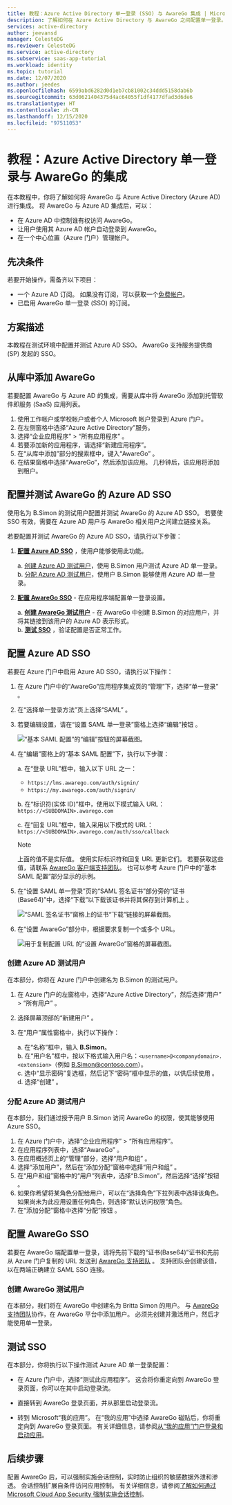 ```yaml
---
title: 教程：Azure Active Directory 单一登录 (SSO) 与 AwareGo 集成 | Microsoft Docs
description: 了解如何在 Azure Active Directory 与 AwareGo 之间配置单一登录。
services: active-directory
author: jeevansd
manager: CelesteDG
ms.reviewer: CelesteDG
ms.service: active-directory
ms.subservice: saas-app-tutorial
ms.workload: identity
ms.topic: tutorial
ms.date: 12/07/2020
ms.author: jeedes
ms.openlocfilehash: 6599abd6282d0d1eb7cb81002c34ddd5158dab6b
ms.sourcegitcommit: 63d0621404375d4ac64055f1df4177dfad3d6de6
ms.translationtype: HT
ms.contentlocale: zh-CN
ms.lasthandoff: 12/15/2020
ms.locfileid: "97511053"
---
```

# <a name="tutorial-azure-active-directory-single-sign-on-integration-with-awarego"></a>教程：Azure Active Directory 单一登录与 AwareGo 的集成

在本教程中，你将了解如何将 AwareGo 与 Azure Active Directory (Azure AD) 进行集成。 将 AwareGo 与 Azure AD 集成后，可以：

* 在 Azure AD 中控制谁有权访问 AwareGo。
* 让用户使用其 Azure AD 帐户自动登录到 AwareGo。
* 在一个中心位置（Azure 门户）管理帐户。

## <a name="prerequisites"></a>先决条件

若要开始操作，需备齐以下项目：

* 一个 Azure AD 订阅。 如果没有订阅，可以获取一个[免费帐户](https://azure.microsoft.com/free/)。
* 已启用 AwareGo 单一登录 (SSO) 的订阅。

## <a name="scenario-description"></a>方案描述

本教程在测试环境中配置并测试 Azure AD SSO。 AwareGo 支持服务提供商 (SP) 发起的 SSO。


## <a name="adding-awarego-from-the-gallery"></a>从库中添加 AwareGo

若要配置 AwareGo 与 Azure AD 的集成，需要从库中将 AwareGo 添加到托管软件即服务 (SaaS) 应用列表。

1. 使用工作帐户或学校帐户或者个人 Microsoft 帐户登录到 Azure 门户。
1. 在左侧窗格中选择“Azure Active Directory”服务。 
1. 选择“企业应用程序” > “所有应用程序”   。
1. 若要添加新的应用程序，请选择“新建应用程序”。
1. 在“从库中添加”部分的搜索框中，键入“AwareGo” 。
1. 在结果窗格中选择“AwareGo”，然后添加该应用。 几秒钟后，该应用将添加到租户。


## <a name="configure-and-test-azure-ad-sso-for-awarego"></a>配置并测试 AwareGo 的 Azure AD SSO

使用名为 B.Simon 的测试用户配置并测试 AwareGo 的 Azure AD SSO。 若要使 SSO 有效，需要在 Azure AD 用户与 AwareGo 相关用户之间建立链接关系。

若要配置并测试 AwareGo 的 Azure AD SSO，请执行以下步骤：

1. **[配置 Azure AD SSO](#configure-azure-ad-sso)** ，使用户能够使用此功能。  

    a. [创建 Azure AD 测试用户](#create-an-azure-ad-test-user)，使用 B.Simon 用户测试 Azure AD 单一登录。  
    b. [分配 Azure AD 测试用户](#assign-the-azure-ad-test-user)，使用户 B.Simon 能够使用 Azure AD 单一登录。  

1. **[配置 AwareGo SSO](#configure-awarego-sso)** - 在应用程序端配置单一登录设置。

    a. **[创建 AwareGo 测试用户](#create-an-awarego-test-user)** - 在 AwareGo 中创建 B.Simon 的对应用户，并将其链接到该用户的 Azure AD 表示形式。  
    b. **[测试 SSO](#test-sso)** ，验证配置是否正常工作。

## <a name="configure-azure-ad-sso"></a>配置 Azure AD SSO

若要在 Azure 门户中启用 Azure AD SSO，请执行以下操作：

1. 在 Azure 门户中的“AwareGo”应用程序集成页的“管理”下，选择“单一登录”  。
1. 在“选择单一登录方法”页上选择“SAML” 。
1. 若要编辑设置，请在“设置 SAML 单一登录”窗格上选择“编辑”按钮 。

   ![“基本 SAML 配置”的“编辑”按钮的屏幕截图。](common/edit-urls.png)

1. 在“编辑”窗格上的“基本 SAML 配置”下，执行以下步骤：

    a. 在“登录 URL”框中，输入以下 URL 之一：

    * `https://lms.awarego.com/auth/signin/` 
    * `https://my.awarego.com/auth/signin/`

    b. 在“标识符(实体 ID)”框中，使用以下模式输入 URL：`https://<SUBDOMAIN>.awarego.com`

    c. 在“回复 URL”框中，输入采用以下模式的 URL：`https://<SUBDOMAIN>.awarego.com/auth/sso/callback`

    > [!NOTE]
    > 上面的值不是实际值。 使用实际标识符和回复 URL 更新它们。 若要获取这些值，请联系 [AwareGo 客户端支持团队](mailto:support@awarego.com)。 也可以参考 Azure 门户中的“基本 SAML 配置”部分显示的示例。

1. 在“设置 SAML 单一登录”页的“SAML 签名证书”部分旁的“证书(Base64)”中，选择“下载”以下载该证书并将其保存到计算机上   。

    ![“SAML 签名证书”窗格上的证书“下载”链接的屏幕截图。](common/certificatebase64.png)

1. 在“设置 AwareGo”部分中，根据要求复制一个或多个 URL。

    ![用于复制配置 URL 的“设置 AwareGo”窗格的屏幕截图。](common/copy-configuration-urls.png)

### <a name="create-an-azure-ad-test-user"></a>创建 Azure AD 测试用户

在本部分，你将在 Azure 门户中创建名为 B.Simon 的测试用户。

1. 在 Azure 门户的左窗格中，选择“Azure Active Directory”，然后选择“用户” > “所有用户”  。
1. 选择屏幕顶部的“新建用户”  。
1. 在“用户”属性窗格中，执行以下操作：

   a. 在“名称”框中，输入 **B.Simon**。  
   b. 在“用户名”框中，按以下格式输入用户名：`<username>@<companydomain>.<extension>`（例如 B.Simon@contoso.com）。  
   c. 选中“显示密码”复选框，然后记下“密码”框中显示的值，以供后续使用 。  
   d. 选择“创建”  。

### <a name="assign-the-azure-ad-test-user"></a>分配 Azure AD 测试用户

在本部分，我们通过授予用户 B.Simon 访问 AwareGo 的权限，使其能够使用 Azure SSO。

1. 在 Azure 门户中，选择“企业应用程序” > “所有应用程序”。  
1. 在应用程序列表中，选择“AwareGo” 。
1. 在应用概述页上的“管理”部分，选择“用户和组” 。
1. 选择“添加用户”，然后在“添加分配”窗格中选择“用户和组”  。
1. 在“用户和组”窗格中的“用户”列表中，选择“B.Simon”，然后选择“选择”按钮   。
1. 如果你希望将某角色分配给用户，可以在“选择角色”下拉列表中选择该角色。 如果尚未为此应用设置任何角色，则选择“默认访问权限”角色。
1. 在“添加分配”窗格中选择“分配”按钮 。

## <a name="configure-awarego-sso"></a>配置 AwareGo SSO

若要在 AwareGo 端配置单一登录，请将先前下载的“证书(Base64)”证书和先前从 Azure 门户复制的 URL 发送到 [AwareGo 支持团队](mailto:support@awarego.com) 。 支持团队会创建该值，以在两端正确建立 SAML SSO 连接。

### <a name="create-an-awarego-test-user"></a>创建 AwareGo 测试用户

在本部分，我们将在 AwareGo 中创建名为 Britta Simon 的用户。 与 [AwareGo 支持团队](mailto:support@awarego.com)协作，在 AwareGo 平台中添加用户。 必须先创建并激活用户，然后才能使用单一登录。

## <a name="test-sso"></a>测试 SSO 

在本部分，你将执行以下操作测试 Azure AD 单一登录配置： 

* 在 Azure 门户中，选择“测试此应用程序”。 这会将你重定向到 AwareGo 登录页面，你可以在其中启动登录流。 

* 直接转到 AwareGo 登录页面，并从那里启动登录流。

* 转到 Microsoft“我的应用”。 在“我的应用”中选择 AwareGo 磁贴后，你将重定向到 AwareGo 登录页面。 有关详细信息，请参阅[从“我的应用”门户登录和启动应用](https://docs.microsoft.com/azure/active-directory/active-directory-saas-access-panel-introduction)。


## <a name="next-steps"></a>后续步骤

配置 AwareGo 后，可以强制实施会话控制，实时防止组织的敏感数据外泄和渗透。 会话控制扩展自条件访问应用控制。 有关详细信息，请参阅[了解如何通过 Microsoft Cloud App Security 强制实施会话控制](https://docs.microsoft.com/cloud-app-security/proxy-deployment-any-app)。


